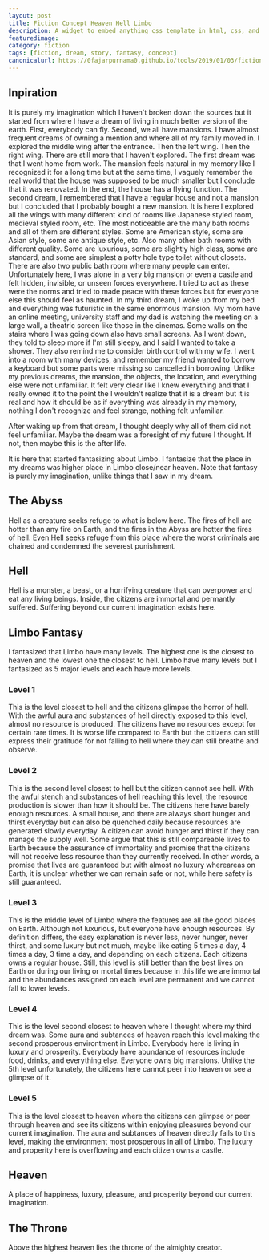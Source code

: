 ```yaml
---
layout: post
title: Fiction Concept Heaven Hell Limbo
description: A widget to embed anything css template in html, css, and js.
featuredimage: 
category: fiction
tags: [fiction, dream, story, fantasy, concept]
canonicalurl: https://0fajarpurnama0.github.io/tools/2019/01/03/fiction-concept-heaven-hell-limbo
---
```

<h2>Inpiration</h2>
<p>It is purely my imagination which I haven't broken down the sources but it started from where I have a dream of living in much better version of the earth. First, everybody can fly. Second, we all have mansions. I have almost frequent dreams of owning a mention and where all of my family moved in. I explored the middle wing after the entrance. Then the left wing. Then the right wing. There are still more that I haven't explored. The first dream was that I went home from work. The mansion feels natural in my memory like I recognized it for a long time but at the same time, I vaguely remember the real world that the house was supposed to be much smaller but I conclude that it was renovated. In the end, the house has a flying function. The second dream, I remembered that I have a regular house and not a mansion but I concluded that I probably bought a new mansion. It is here I explored all the wings with many different kind of rooms like Japanese styled room, medieval styled room, etc. The most noticeable are the many bath rooms and all of them are different styles. Some are American style, some are Asian style, some are antique style, etc. Also many other bath rooms with different quality. Some are luxurious, some are slightly high class, some are standard, and some are simplest a potty hole type toilet without closets. There are also two public bath room where many people can enter. Unfortunately here, I was alone in a very big mansion or even a castle and felt hidden, invisible, or unseen forces everywhere. I tried to act as these were the norms and tried to made peace with these forces but for everyone else this should feel as haunted. In my third dream, I woke up from my bed and everything was futuristic in the same enormous mansion. My mom have an online meeting, university staff and my dad is watching the meeting on a large wall, a theatric screen like those in the cinemas. Some walls on the stairs where I was going down also have small screens. As I went down, they told to sleep more if I'm still sleepy, and I said I wanted to take a shower. They also remind me to consider birth control with my wife. I went into a room with many devices, and remember my friend wanted to borrow a keyboard but some parts were missing so cancelled in borrowing. Unlike my previous dreams, the mansion, the objects, the location, and everything else were not unfamiliar. It felt very clear like I knew everything and that I really owned it to the point the I wouldn't realize that it is a dream but it is real and how it should be as if everything was already in my memory, nothing I don't recognize and feel strange, nothing felt unfamiliar.</p>

<p>After waking up from that dream, I thought deeply why all of them did not feel unfamiliar. Maybe the dream was a foresight of my future I thought. If not, then maybe this is the after life.</p>

<p>It is here that started fantasizing about Limbo. I fantasize that the place in my dreams was higher place in Limbo close/near heaven. Note that fantasy is purely my imagination, unlike things that I saw in my dream.</p>

<h2>The Abyss</h2>
<p>Hell as a creature seeks refuge to what is below here. The fires of hell are hotter than any fire on Earth, and the fires in the Abyss are hotter the fires of hell. Even Hell seeks refuge from this place where the worst criminals are chained and condemned the severest punishment.</p>

<h2>Hell</h2>
<p>Hell is a monster, a beast, or a horrifying creature that can overpower and eat any living beings. Inside, the citizens are immortal and permantly suffered. Suffering beyond our current imagination exists here.</p>

<h2>Limbo Fantasy</h2>
<p>I fantasized that Limbo have many levels. The highest one is the closest to heaven and the lowest one the closest to hell. Limbo have many levels but I fantasized as 5 major levels and each have more levels.</p>

<h3>Level 1</h3>
<p>This is the level closest to hell and the citizens glimpse the horror of hell. With the awful aura and substances of hell directly exposed to this level, almost no resource is produced. The citizens have no resources except for certain rare times. It is worse life compared to Earth but the citizens can still express their gratitude for not falling to hell where they can still breathe and observe.</p>

<h3>Level 2</h3>
<p>This is the second level closest to hell but the citizen cannot see hell. With the awful stench and substances of hell reaching this level, the resource production is slower than how it should be. The citizens here have barely enough resources. A small house, and there are always short hunger and thirst everyday but can also be quenched daily because resources are generated slowly everyday. A citizen can avoid hunger and thirst if they can manage the supply well. Some argue that this is still compareable lives to Earth because the assurance of immortality and promise that the citizens will not receive less resource than they currently received. In other words, a promise that lives are guaranteed but with almost no luxury whereareas on Earth, it is unclear whether we can remain safe or not, while here safety is still guaranteed.</p>

<h3>Level 3</h3>
<p>This is the middle level of Limbo where the features are all the good places on Earth. Although not luxurious, but everyone have enough resources. By definition differs, the easy explanation is never less, never hunger, never thirst, and some luxury but not much, maybe like eating 5 times a day, 4 times a day, 3 time a day, and depending on each citizens. Each citizens owns a regular house. Still, this level is still better than the best lives on Earth or during our living or mortal times because in this life we are immortal and the abundances assigned on each level are permanent and we cannot fall to lower levels.</p>

<h3>Level 4</h3>
<p>This is the level second closest to heaven where I thought where my third dream was. Some aura and subtances of heaven reach this level making the second prosperous environtment in Limbo. Everybody here is living in luxury and prosperity. Everybody have abundance of resources include food, drinks, and everything else. Everyone owns big mansions. Unlike the 5th level unfortunately, the citizens here cannot peer into heaven or see a glimpse of it.</p>

<h3>Level 5</h3>
<p>This is the level closest to heaven where the citizens can glimpse or peer through heaven and see its citizens within enjoying pleasures beyond our current imagination. The aura and subtances of heaven directly falls to this level, making the environment most prosperous in all of Limbo. The luxury and properity here is overflowing and each citizen owns a castle.</p>

<h2>Heaven</h2>
<p>A place of happiness, luxury, pleasure, and prosperity beyond our current imagination.</p>

<h2>The Throne</h2>
<p>Above the highest heaven lies the throne of the almighty creator.</p>